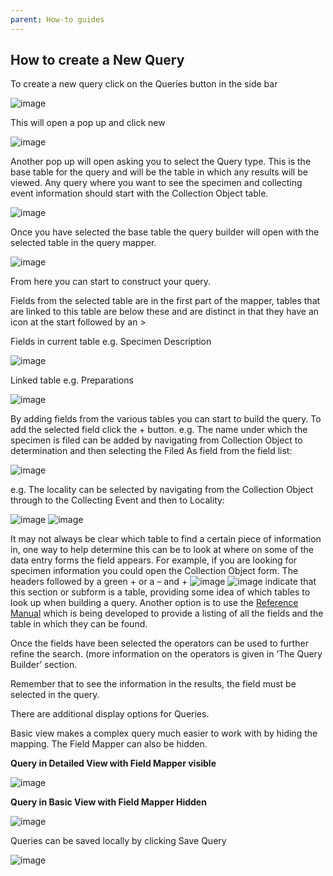 ```yaml
---
parent: How-to guides
---
```


## How to create a New Query

To create a new query click on the Queries button in the side bar

![image](https://github.com/RBGE-Herbarium/RBGE-Herbarium.github.io/assets/6713716/2c303176-4a74-4fdc-9b86-17e0aca32d3e)

This will open a pop up and click new 

![image](https://user-images.githubusercontent.com/8155743/193580082-59e1e084-e030-4ece-b0d9-fc72beba1ad8.png)

Another pop up will open asking you to select the Query type. This is the base table for the query and will be the table in which any results will be viewed. Any query where you want to see the specimen and collecting event information should start with the Collection Object table. 

![image](https://user-images.githubusercontent.com/8155743/193580160-7bcfc0c6-5f22-43e2-987e-553c53fac4b1.png)

Once you have selected the base table the query builder will open with the selected table in the query mapper.

![image](https://github.com/RBGE-Herbarium/RBGE-Herbarium.github.io/assets/6713716/3d1c5576-a51e-4b4d-9162-ce40d171760c)

From here you can start to construct your query. 

Fields from the selected table are in the first part of the mapper, tables that are linked to this table are below these and are distinct in that they have an icon at the start followed by an >

Fields in current table e.g. Specimen Description

![image](https://github.com/RBGE-Herbarium/RBGE-Herbarium.github.io/assets/6713716/55b20b4f-5ac8-4db9-b626-b9d808e1c11a)

Linked table e.g. Preparations

![image](https://github.com/RBGE-Herbarium/RBGE-Herbarium.github.io/assets/6713716/3c34e1ee-2f37-46f4-acb1-a8eb95ccc5e9)

By adding fields from the various tables you can start to build the query. 
To add the selected field click the + button.
e.g. The name under which the specimen is filed can be added by navigating from Collection Object to determination and then selecting the Filed As field from the field list:

![image](https://user-images.githubusercontent.com/8155743/193580380-7f31dbe8-fe46-484a-be72-2904f88caf87.png)

e.g. The locality can be selected by navigating from the Collection Object through to the Collecting Event and then to Locality:

![image](https://user-images.githubusercontent.com/8155743/193580435-fa0af56b-ae4f-4824-9078-5ef4666e2f7b.png)
![image](https://user-images.githubusercontent.com/8155743/193580449-ae18436e-0444-45aa-a4a9-97eab59b7b41.png)

It may not always be clear which table to find a certain piece of information in, one way to help determine this can be to look at where on some of the data entry forms the field appears. For example, if you are looking for specimen information you could open the Collection Object form. The headers followed by a green +  or a – and + ![image](https://user-images.githubusercontent.com/8155743/193580506-a4d4a037-c419-4010-9495-e4802b86d599.png) ![image](https://user-images.githubusercontent.com/8155743/193580543-557871fa-7109-4d3e-b30f-8fe781d12127.png) indicate that this section or subform is a table, providing some idea of which tables to look up when building a query. Another option is to use the [Reference Manual](https://rbge-herbarium.github.io/docs/reference-manual/) which is being developed to provide a listing of all the fields and the table in which they can be found.

Once the fields have been selected the operators can be used to further refine the search. (more information on the operators is given in ‘The Query Builder’ section.

Remember that to see the information in the results, the field must be selected in the query.

There are additional display options for Queries.

Basic view makes a complex query much easier to work with by hiding the mapping. The Field Mapper can also be hidden.

**Query in Detailed View with Field Mapper visible**

![image](https://github.com/RBGE-Herbarium/RBGE-Herbarium.github.io/assets/6713716/d839d3cd-0741-4af4-bd06-573026253636)

**Query in Basic View with Field Mapper Hidden**

![image](https://github.com/RBGE-Herbarium/RBGE-Herbarium.github.io/assets/6713716/c0529e09-f397-43b1-b88e-03769e9cdab0)

Queries can be saved locally by clicking Save Query

![image](https://github.com/RBGE-Herbarium/RBGE-Herbarium.github.io/assets/6713716/2c50bc01-3eab-4382-b8d1-d27fd851afbd)


